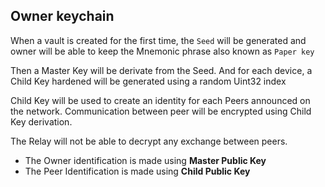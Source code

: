 ## Owner keychain

When a vault is created for the first time, the `Seed` will be generated and owner will be able to 
keep the Mnemonic phrase also known as `Paper key`

Then a Master Key will be derivate from the Seed.
And for each device, a Child Key hardened will be generated using a random Uint32 index

Child Key will be used to create an identity for each Peers announced on the network.
Communication between peer will be encrypted using Child Key derivation.

The Relay will not be able to decrypt any exchange between peers.

* The Owner identification is made using **Master Public Key**
* The Peer Identification is made using **Child Public Key**